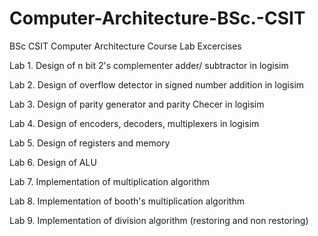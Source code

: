 # Computer-Architecture-BSc.-CSIT
BSc CSIT Computer Architecture Course
Lab Excercises

Lab 1. Design of n bit 2's complementer adder/ subtractor in logisim

Lab 2. Design of overflow detector in signed number addition in logisim

Lab 3. Design of parity generator and parity Checer in logisim

Lab 4. Design of encoders, decoders, multiplexers in logisim

Lab 5. Design of registers and memory

Lab 6. Design of ALU

Lab 7. Implementation of multiplication algorithm

Lab 8. Implementation of booth's multiplication algorithm

Lab 9. Implementation of division algorithm (restoring and non restoring)
